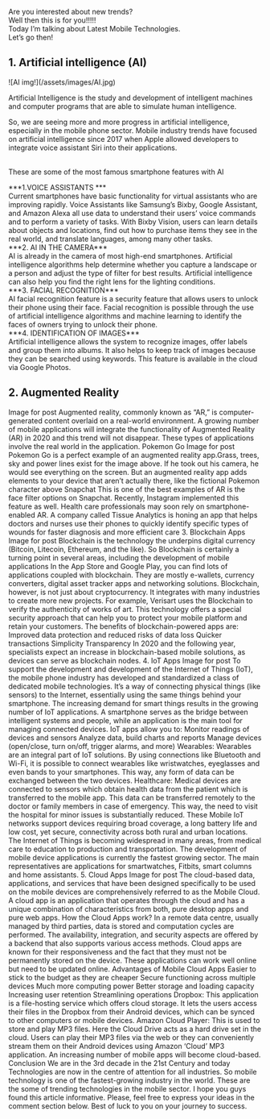 Are you interested about new trends? <br> 
Well then this is for you!!!!!<br>
Today I’m talking about Latest Mobile Technologies.<br>
Let’s go then!
<h2>1. Artificial intelligence (AI)</h2>
![AI img!](/assets/images/AI.jpg)
<p>Artificial Intelligence is the study and development of intelligent machines and computer programs that are able to simulate human intelligence. </p>
<p>So, we are seeing more and more progress in artificial intelligence, especially in the mobile phone sector. 
Mobile industry trends have focused on artificial intelligence since 2017 when Apple allowed developers to integrate voice assistant Siri into their applications.</p><br>
These are some of the most famous smartphone features with AI<p>
***1.VOICE ASSISTANTS ***<br>
Current smartphones have basic functionality for virtual assistants who are improving rapidly. Voice Assistants like Samsung’s Bixby, Google Assistant, and Amazon Alexa all use data to understand their users’ voice commands and to perform a variety of tasks. With Bixby Vision, users can learn details about objects and locations, find out how to purchase items they see in the real world, and translate languages, among many other tasks.<br>
***2. AI IN THE CAMERA***<br>
AI is already in the camera of most high-end smartphones. Artificial intelligence algorithms help determine whether you capture a landscape or a person and adjust the type of filter for best results. Artificial intelligence can also help you find the right lens for the lighting conditions.<br>
***3. FACIAL RECOGNITION***<br>
AI facial recognition feature is a security feature that allows users to unlock their phone using their face. Facial recognition is possible through the use of artificial intelligence algorithms and machine learning to identify the faces of owners trying to unlock their phone.<br>
***4. IDENTIFICATION OF IMAGES***<br>
Artificial intelligence allows the system to recognize images, offer labels and group them into albums. It also helps to keep track of images because they can be searched using keywords. This feature is available in the cloud via Google Photos.</p>
<h2>2. Augmented Reality</h2>
Image for post
Augmented reality, commonly known as “AR,” is computer-generated content overlaid on a real-world environment. A growing number of mobile applications will integrate the functionality of Augmented Reality (AR) in 2020 and this trend will not disappear.
These types of applications involve the real world in the application.
Pokemon Go
Image for post
Pokemon Go is a perfect example of an augmented reality app.Grass, trees, sky and power lines exist for the image above. If he took out his camera, he would see everything on the screen. But an augmented reality app adds elements to your device that aren’t actually there, like the fictional Pokemon character above
Snapchat
This is one of the best examples of AR is the face filter options on Snapchat. Recently, Instagram implemented this feature as well.
Health care professionals may soon rely on smartphone-enabled AR. A company called Tissue Analytics is honing an app that helps doctors and nurses use their phones to quickly identify specific types of wounds for faster diagnosis and more efficient care
3. Blockchain Apps
Image for post
Blockchain is the technology the underpins digital currency (Bitcoin, Litecoin, Ethereum, and the like). So Blockchain is certainly a turning point in several areas, including the development of mobile applications
In the App Store and Google Play, you can find lots of applications coupled with blockchain. They are mostly e-wallets, currency converters, digital asset tracker apps and networking solutions.
Blockchain, however, is not just about cryptocurrency. It integrates with many industries to create more new projects. For example, Verisart uses the Blockchain to verify the authenticity of works of art.
This technology offers a special security approach that can help you to protect your mobile platform and retain your customers.
The benefits of blockchain-powered apps are:
Improved data protection and reduced risks of data loss
Quicker transactions
Simplicity
Transparency
In 2020 and the following year, specialists expect an increase in blockchain-based mobile solutions, as devices can serve as blockchain nodes.
4. IoT Apps
Image for post
To support the development and development of the Internet of Things (IoT), the mobile phone industry has developed and standardized a class of dedicated mobile technologies. It’s a way of connecting physical things (like sensors) to the Internet, essentially using the same things behind your smartphone.
The increasing demand for smart things results in the growing number of IoT applications. A smartphone serves as the bridge between intelligent systems and people, while an application is the main tool for managing connected devices.
IoT apps allow you to:
Monitor readings of devices and sensors
Analyze data, build charts and reports
Manage devices (open/close, turn on/off, trigger alarms, and more)
Wearables: Wearables are an integral part of IoT solutions. By using connections like Bluetooth and Wi-Fi, it is possible to connect wearables like wristwatches, eyeglasses and even bands to your smartphones. This way, any form of data can be exchanged between the two devices.
Healthcare: Medical devices are connected to sensors which obtain health data from the patient which is transferred to the mobile app. This data can be transferred remotely to the doctor or family members in case of emergency. This way, the need to visit the hospital for minor issues is substantially reduced.
These Mobile IoT networks support devices requiring broad coverage, a long battery life and low cost, yet secure, connectivity across both rural and urban locations.
The Internet of Things is becoming widespread in many areas, from medical care to education to production and transportation. The development of mobile device applications is currently the fastest growing sector. The main representatives are applications for smartwatches, Fitbits, smart columns and home assistants.
5. Cloud Apps
Image for post
The cloud-based data, applications, and services that have been designed specifically to be used on the mobile devices are comprehensively referred to as the Mobile Cloud.
A cloud app is an application that operates through the cloud and has a unique combination of characteristics from both, pure desktop apps and pure web apps.
How the Cloud Apps work?
In a remote data centre, usually managed by third parties, data is stored and computation cycles are performed. The availability, integration, and security aspects are offered by a backend that also supports various access methods.
Cloud apps are known for their responsiveness and the fact that they must not be permanently stored on the device. These applications can work well online but need to be updated online.
Advantages of Mobile Cloud Apps
Easier to stick to the budget as they are cheaper
Secure functioning across multiple devices
Much more computing power
Better storage and loading capacity
Increasing user retention
Streamlining operations
Dropbox: This application is a file-hosting service which offers cloud storage. It lets the users access their files in the Dropbox from their Android devices, which can be synced to other computers or mobile devices.
Amazon Cloud Player: This is used to store and play MP3 files. Here the Cloud Drive acts as a hard drive set in the cloud. Users can play their MP3 files via the web or they can conveniently stream them on their Android devices using Amazon ‘Cloud’ MP3 application.
An increasing number of mobile apps will become cloud-based.
Conclusion
We are in the 3rd decade in the 21st Century and today Technologies are now in the centre of attention for all industries. So mobile technology is one of the fastest-growing industry in the world. These are the some of trending technologies in the mobile sector.
I hope you guys found this article informative. Please, feel free to express your ideas in the comment section below.
Best of luck to you on your journey to success.